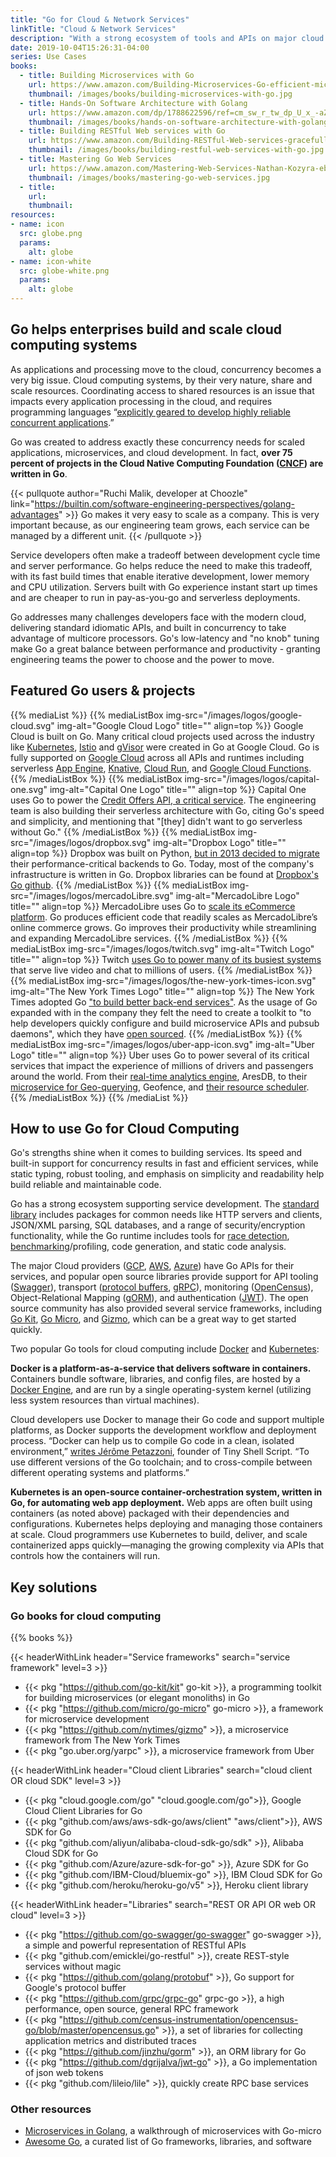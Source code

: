 ```yaml
---
title: "Go for Cloud & Network Services"
linkTitle: "Cloud & Network Services"
description: "With a strong ecosystem of tools and APIs on major cloud providers, it is easier than ever to build services with Go."
date: 2019-10-04T15:26:31-04:00
series: Use Cases
books:
  - title: Building Microservices with Go 
    url: https://www.amazon.com/Building-Microservices-Go-efficient-microservices/dp/1786468662/
    thumbnail: /images/books/building-microservices-with-go.jpg
  - title: Hands-On Software Architecture with Golang
    url: https://www.amazon.com/dp/1788622596/ref=cm_sw_r_tw_dp_U_x_-aZWDbS8PD7R4
    thumbnail: /images/books/hands-on-software-architecture-with-golang.jpg
  - title: Building RESTful Web services with Go
    url: https://www.amazon.com/Building-RESTful-Web-services-gracefully-ebook/dp/B072QB8KL1
    thumbnail: /images/books/building-restful-web-services-with-go.jpg
  - title: Mastering Go Web Services
    url: https://www.amazon.com/Mastering-Web-Services-Nathan-Kozyra-ebook/dp/B00W5GUKL6
    thumbnail: /images/books/mastering-go-web-services.jpg
  - title: 
    url: 
    thumbnail: 
resources:
- name: icon
  src: globe.png
  params:
    alt: globe
- name: icon-white
  src: globe-white.png
  params:
    alt: globe
---
```


## Go helps enterprises build and scale cloud computing systems

As applications and processing move to the cloud, concurrency becomes a very big issue. Cloud computing systems, by their very nature, share and scale resources. Coordinating access to shared resources is an issue that impacts every application processing in the cloud, and requires programming languages “[explicitly geared to develop highly reliable concurrent applications](https://tomassetti.me/best-programming-languages/).”
 
Go was created to address exactly these concurrency needs for scaled applications, microservices, and cloud development. In fact, **over 75 percent of projects in the Cloud Native Computing Foundation ([CNCF](https://www.cncf.io/projects/)) are written in Go**.

{{< pullquote author="Ruchi Malik, developer at Choozle" link="https://builtin.com/software-engineering-perspectives/golang-advantages" >}}
Go makes it very easy to scale as a company. This is very important because, as our engineering team grows, each service can be managed by a different unit.
{{< /pullquote >}}

Service developers often make a tradeoff between development cycle time and server performance. Go helps reduce the need to make this tradeoff, with its fast build times that enable iterative development, lower memory and CPU utilization.  Servers built with Go experience instant start up times and are cheaper to run in pay-as-you-go and serverless deployments.

Go addresses many challenges developers face with the modern cloud, delivering standard idiomatic APIs, and built in concurrency to take advantage of multicore processors.  Go's low-latency and "no knob" tuning make Go a great balance between performance and productivity - granting engineering teams the power to choose and the power to move.

## Featured Go users & projects

{{% mediaList %}}
    {{% mediaListBox img-src="/images/logos/google-cloud.svg" img-alt="Google Cloud Logo" title="" align=top %}}
Google Cloud is built on Go. Many critical cloud projects used across the industry like [Kubernetes](https://kubernetes.io/), [Istio](https://istio.io/) and [gVisor](https://gvisor.dev/) were created in Go at Google Cloud. Go is fully supported on [Google Cloud](https://cloud.google.com) across all APIs and runtimes including serverless [App Engine](https://cloud.google.com/appengine/), [Knative](https://cloud.google.com/knative/), [Cloud Run](https://cloud.google.com/run/), and [Google Cloud Functions](https://cloud.google.com/functions/). 
    {{% /mediaListBox %}}
    {{% mediaListBox img-src="/images/logos/capital-one.svg" img-alt="Capital One Logo" title="" align=top %}}
Capital One uses Go to power the [Credit Offers API, a critical service](https://medium.com/capital-one-tech/a-serverless-and-go-journey-credit-offers-api-74ef1f9fde7f). The engineering team is also building their serverless architecture with Go, citing Go's speed and simplicity, and mentioning that "[they] didn't want to go serverless without Go."
    {{% /mediaListBox %}}
    {{% mediaListBox img-src="/images/logos/dropbox.svg" img-alt="Dropbox Logo" title="" align=top %}}
Dropbox was built on Python, [but in 2013 decided to migrate](https://blogs.dropbox.com/tech/2014/07/open-sourcing-our-go-libraries/) their performance-critical backends to Go. Today, most of the company's infrastructure is written in Go.  Dropbox libraries can be found at [Dropbox's Go github](https://github.com/dropbox/godropbox).
    {{% /mediaListBox %}}
    {{% mediaListBox img-src="/images/logos/mercadoLibre.svg" img-alt="MercadoLibre Logo" title="" align=top %}}
MercadoLibre uses Go to [scale its eCommerce platform](/solutions/mercadolibre).  Go produces efficient code that readily scales as MercadoLibre’s online commerce grows. Go improves their productivity while streamlining and expanding MercadoLibre services.
    {{% /mediaListBox %}}
    {{% mediaListBox img-src="/images/logos/twitch.svg" img-alt="Twitch Logo" title="" align=top %}}
Twitch [uses Go to power many of its busiest systems](https://blog.twitch.tv/en/2016/07/05/gos-march-to-low-latency-gc-a6fa96f06eb7/) that serve live video and chat to millions of users. 
    {{% /mediaListBox %}}
    {{% mediaListBox img-src="/images/logos/the-new-york-times-icon.svg" img-alt="The New York Times Logo" title="" align=top %}}
The New York Times adopted Go ["to build better back-end services"](https://open.nytimes.com/introducing-gizmo-aa7ea463b208). As the usage of Go expanded with in the company they felt the need to create a toolkit to "to help developers quickly configure and build microservice APIs and pubsub daemons", which they have [open sourced](https://github.com/nytimes/gizmo). 
    {{% /mediaListBox %}}
    {{% mediaListBox img-src="/images/logos/uber-app-icon.svg" img-alt="Uber Logo" title="" align=top %}}
Uber uses Go to power several of its critical services that impact the experience of millions of drivers and passengers around the world. From their [real-time analytics engine](https://eng.uber.com/aresdb/), AresDB, to their [microservice for Geo-querying](https://eng.uber.com/go-geofence/), Geofence, and [their resource scheduler](https://eng.uber.com/open-sourcing-peloton/).
    {{% /mediaListBox %}}
{{% /mediaList %}}

## How to use Go for Cloud Computing

Go's strengths shine when it comes to building services. Its speed and built-in support for concurrency results in fast and efficient services, while static typing, robust tooling, and emphasis on simplicity and readability help build reliable and maintainable code.
 
Go has a strong ecosystem supporting service development. The [standard library](https://golang.org/pkg/) includes packages for common needs like HTTP servers and clients, JSON/XML parsing, SQL databases, and a range of security/encryption functionality, while the Go runtime includes tools for [race detection](https://golang.org/doc/articles/race_detector.html), [benchmarking](https://golang.org/pkg/testing/#hdr-Benchmarks)/profiling, code generation, and static code analysis.

The major Cloud providers ([GCP](https://cloud.google.com/go/home), [AWS](https://aws.amazon.com/sdk-for-go/), [Azure](https://docs.microsoft.com/en-us/azure/go/)) have Go APIs for their services, and popular open source libraries provide support for API tooling ([Swagger](https://github.com/go-swagger/go-swagger)), transport ([protocol buffers](https://github.com/golang/protobuf), [gRPC](https://grpc.io/docs/quickstart/go/)), monitoring ([OpenCensus](https://godoc.org/go.opencensus.io)), Object-Relational Mapping ([gORM](https://gorm.io/)), and authentication ([JWT](https://github.com/dgrijalva/jwt-go)). The open source community has also provided several service frameworks, including [Go Kit](https://gokit.io/[), [Go Micro](https://micro.mu/docs/go-micro.html), and [Gizmo](https://github.com/nytimes/gizmo), which can be a great way to get started quickly.

Two popular Go tools for cloud computing include [Docker](https://docker.com) and [Kubernetes](https://kubernetes.io):

**Docker is a platform-as-a-service that delivers software in containers.** Containers bundle software, libraries, and config files, are hosted by a [Docker Engine](https://www.docker.com/), and are run by a single operating-system kernel (utilizing less system resources than virtual machines).

Cloud developers use Docker to manage their Go code and support multiple platforms, as Docker supports the development workflow and deployment process. “Docker can help us to compile Go code in a clean, isolated environment,” [writes Jérôme Petazzoni](https://www.docker.com/blog/docker-golang/), founder of Tiny Shell Script. “To use different versions of the Go toolchain; and to cross-compile between different operating systems and platforms.”

**Kubernetes is an open-source container-orchestration system, written in Go, for automating web app deployment.** Web apps are often built using containers (as noted above) packaged with their dependencies and configurations. Kubernetes helps deploying and managing those containers at scale. Cloud programmers use Kubernetes to build, deliver, and scale containerized apps quickly—managing the growing complexity via APIs that controls how the containers will run.


## Key solutions

### Go books for cloud computing

{{% books %}}

{{< headerWithLink header="Service frameworks" search="service framework" level=3 >}} 

*   {{< pkg "https://github.com/go-kit/kit" go-kit >}}, a programming toolkit for building microservices (or elegant monoliths) in Go
*   {{< pkg "https://github.com/micro/go-micro" go-micro >}}, a framework for microservice development
*   {{< pkg "https://github.com/nytimes/gizmo" >}}, a microservice framework from The New York Times
*   {{< pkg "go.uber.org/yarpc" >}}, a microservice framework from Uber 

{{< headerWithLink header="Cloud client Libraries" search="cloud client OR cloud SDK" level=3 >}} 

*   {{< pkg "cloud.google.com/go" "cloud.google.com/go">}}, Google Cloud Client Libraries for Go 
*   {{< pkg "github.com/aws/aws-sdk-go/aws/client" "aws/client">}}, AWS SDK for Go 
*   {{< pkg "github.com/aliyun/alibaba-cloud-sdk-go/sdk" >}}, Alibaba Cloud SDK for Go 
*   {{< pkg "github.com/Azure/azure-sdk-for-go" >}}, Azure SDK for Go
*   {{< pkg "github.com/IBM-Cloud/bluemix-go" >}}, IBM Cloud SDK for Go
*   {{< pkg "github.com/heroku/heroku-go/v5" >}}, Heroku client library 


{{< headerWithLink header="Libraries" search="REST OR API OR web OR cloud" level=3 >}} 

*   {{< pkg "https://github.com/go-swagger/go-swagger" go-swagger >}}, a simple and powerful representation of RESTful APIs
*   {{< pkg "github.com/emicklei/go-restful" >}}, create REST-style services without magic 
*   {{< pkg "https://github.com/golang/protobuf" >}}, Go support for Google's protocol buffer
*   {{< pkg "https://github.com/grpc/grpc-go" grpc-go >}}, a high performance, open source, general RPC framework 
*   {{< pkg "https://github.com/census-instrumentation/opencensus-go/blob/master/opencensus.go" >}}, a set of libraries for collecting application metrics and distributed traces
*   {{< pkg "https://github.com/jinzhu/gorm" >}}, an ORM library for Go
*   {{< pkg "https://github.com/dgrijalva/jwt-go" >}}, a Go implementation of json web tokens 
*   {{< pkg "github.com/lileio/lile" >}}, quickly create RPC base services

### Other resources

*   [Microservices in Golang](https://ewanvalentine.io/microservices-in-golang-part-1/), a walkthrough of microservices with Go-micro
*   [Awesome Go](https://awesome-go.com/), a curated list of Go frameworks, libraries, and software
